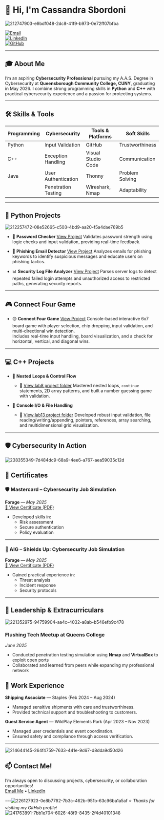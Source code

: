 # 👋 Hi, I'm Cassandra Sbordoni  

![212747903-e9bdf048-2dc8-41f9-b973-0e72ff07bfba](https://github.com/user-attachments/assets/06311b3f-2ac6-49b0-af96-fb9e67918868)

[![Email](https://img.shields.io/badge/Email-cassandrasbordoni5108%40gmail.com-red?style=flat&logo=gmail)](mailto:cassandrasbordoni5108@gmail.com)  
[![LinkedIn](https://img.shields.io/badge/LinkedIn-Cassandra%20Sbordoni-blue?style=flat&logo=linkedin)](https://linkedin.com/in/cassandra-sbordoni-01b184351/)  
[![GitHub](https://img.shields.io/badge/GitHub-cassandrasbordoni-black?style=flat&logo=github)](https://github.com/cassandraonal)  

---

## 🎓 About Me

I’m an aspiring **Cybersecurity Professional** pursuing my A.A.S. Degree in Cybersecurity at **Queensborough Community College, CUNY**, graduating in May 2026. I combine strong programming skills in **Python** and **C++** with practical cybersecurity experience and a passion for protecting systems.

---

## 🛠️ Skills & Tools

| Programming | Cybersecurity         | Tools & Platforms     | Soft Skills         |
|-------------|-----------------------|------------------------|---------------------|
| Python      | Input Validation      | GitHub                 | Trustworthiness     |
| C++         | Exception Handling    | Visual Studio Code     | Communication       |
| Java        | User Authentication   | Thonny                 | Problem Solving     |
|             | Penetration Testing   | Wireshark, Nmap        | Adaptability        |

---

## 🐍 Python Projects

![212257472-08e52665-c503-4bd9-aa20-f5a4dae769b5](https://github.com/user-attachments/assets/52792c67-58ac-4abf-80f8-30c25ff30864)

- 🔐 **Password Checker**
    [View Project](https://github.com/cassandraonal/Python2025/tree/main/password_checker)
  Validates password strength using logic checks and input validation, providing real-time feedback.

- 🎣 **Phishing Email Detector**
    [View Project](https://github.com/cassandraonal/Python2025/tree/main/phishing_project)
  Analyzes emails for phishing keywords to identify suspicious messages and educate users on phishing tactics.

- 📊 **Security Log File Analyzer**
    [View Project](https://github.com/cassandraonal/Python2025/tree/main/FileAnalyzer_Project)
  Parses server logs to detect repeated failed login attempts and unauthorized access to restricted paths, generating security reports.

---

## 🎮 Connect Four Game

- 🟡 **Connect Four Game** 
  [View Project](https://github.com/cassandraonal/Python2025/tree/main/Connect4Project/Connect4ProjectPartII_check_win)
  Console-based interactive 6x7 board game with player selection, chip dropping, input validation, and multi-directional win detection.  
  Includes real-time input handling, board visualization, and a check for horizontal, vertical, and diagonal wins.

---

## 💻 C++ Projects

- 🔄 **Nested Loops & Control Flow**
  - 📄 [View lab8 project folder](https://github.com/cassandraraonal/Cplusplus/tree/main/lab8)
  Mastered nested loops, `continue` statements, 2D array patterns, and built a number guessing game with validation.

- 💾 **Console I/O & File Handling**
  - 📄 [View lab13 project folder](https://github.com/cassandraraonal/Cplusplus/tree/main/lab13)
  Developed robust input validation, file reading/writing/appending, pointers, references, array searching, and multidimensional grid visualization.

---
## 🛡️ Cybersecurity In Action
![238355349-7d484dc9-68a9-4ee6-a767-aea59035c12d](https://github.com/user-attachments/assets/1abe0369-0fa0-4465-84aa-dd9ab4aff8f0)
## 📜 Certificates

### 🛡️ Mastercard – Cybersecurity Job Simulation  
**Forage** — *May 2025*  
[📄 View Certificate (PDF)](https://forage-uploads-prod.s3.amazonaws.com/completion-certificates/mfxGwGDp6WkQmtmTf/vcKAB5yYAgvemepGQ_mfxGwGDp6WkQmtmTf_LzemYf7kgrbDmfKE6_1748567858334_completion_certificate.pdf)

- Developed skills in:
  - Risk assessment  
  - Secure authentication  
  - Policy evaluation

---

### 🔐 AIG – Shields Up: Cybersecurity Job Simulation  
**Forage** — *May 2025*  
[📄 View Certificate (PDF)](https://forage-uploads-prod.s3.amazonaws.com/completion-certificates/4nAmAbTbHbnGMNSyo/2ZFnEGEDKTQMtEv9C_4nAmAbTbHbnGMNSyo_LzemYf7kgrbDmfKE6_1748636557982_completion_certificate.pdf)

- Gained practical experience in:
  - Threat analysis  
  - Incident response  
  - Security protocols

---
## 💼 Leadership & Extracurriculars
![221352975-94759904-aa4c-4032-a8ab-b546efb9c478](https://github.com/user-attachments/assets/9f29bf47-47c1-459e-8712-8d3729abc9b0)
### Flushing Tech Meetup at Queens College  
*June 2025*  
- Conducted penetration testing simulation using **Nmap** and **VirtualBox** to exploit open ports  
- Collaborated and learned from peers while expanding my professional network  

## 💼 Work Experience

**Shipping Associate** — Staples (Feb 2024 – Aug 2024)  
- Managed sensitive shipments with care and trustworthiness.  
- Provided technical support and troubleshooting to customers.

**Guest Service Agent** — WildPlay Elements Park (Apr 2023 – Nov 2023)  
- Managed user credentials and event coordination.  
- Ensured safety and compliance through access verification.
---
![214644145-264f4759-7633-441e-9d67-d8dda9d50d26](https://github.com/user-attachments/assets/8e14a44d-551a-47d2-a881-628517b67d39)
## 📫 Contact Me! 

I’m always open to discussing projects, cybersecurity, or collaboration opportunities!  
[Email Me](mailto:cassandrasbordoni5108@gmail.com) • [LinkedIn](https://linkedin.com/in/cassandra-sbordoni-01b184351/)

---![226127923-0e8b7792-7b3c-462b-951b-63c96ba1a5af](https://github.com/user-attachments/assets/586837c2-9144-47fd-822d-072ec5234573)
⭐️ _Thanks for visiting my GitHub profile!_![241763891-7bb1e704-6026-48f9-8435-2f4d40101348](https://github.com/user-attachments/assets/0774d965-8457-44b6-b506-cdf0622a4407)

